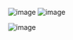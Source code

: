 

![image](https://github.com/lherbeng/cluster-dev/assets/72662912/d5f7fc0f-7043-431d-b942-dd41fb161d4e)
![image](https://github.com/lherbeng/cluster-dev/assets/72662912/ad2416bb-5fda-47c5-b1f1-bf76f3d20ed5)

![image](https://github.com/lherbeng/cluster-dev/assets/72662912/df364b77-e386-4256-9b99-77aaf5f2f935)
